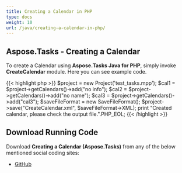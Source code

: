 ```yaml
---
title: Creating a Calendar in PHP
type: docs
weight: 10
url: /java/creating-a-calendar-in-php/
---
```


## **Aspose.Tasks - Creating a Calendar**
To create a Calendar using **Aspose.Tasks Java for PHP**, simply invoke **CreateCalendar** module. Here you can see example code.

{{< highlight php >}}
$project = new Project('test_tasks.mpp');
$cal1 = $project->getCalendars()->add("no info");
$cal2 = $project->getCalendars()->add("no name");
$cal3 = $project->getCalendars()->add("cal3");
$saveFileFormat = new SaveFileFormat();
$project->save("CreateCalendar.xml", $saveFileFormat->XML);
print "Created calendar, please check the output file.".PHP_EOL;
{{< /highlight >}}

## **Download Running Code**
Download **Creating a Calendar (Aspose.Tasks)** from any of the below mentioned social coding sites:

- [GitHub](https://github.com/aspose-tasks/Aspose.Tasks-for-Java/blob/master/Plugins/Aspose_Tasks_Java_for_PHP/src/aspose/tasks/WorkingWithCalendars/CreateCalendar.php)
